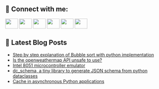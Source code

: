 ## 🔎 Connect with me:
[<img height="32" width="40" src="https://cdn.jsdelivr.net/npm/simple-icons@v5/icons/telegram.svg" />](https://t.me/bullbesh)
[<img height="32" width="40" src="https://cdn.jsdelivr.net/npm/simple-icons@v5/icons/vk.svg" />](https://vk.com/bullbesh)
[<img height="32" width="40" src="https://cdn.jsdelivr.net/npm/simple-icons@v5/icons/twitter.svg" />](https://twitter.com/bullbesh1)
[<img height="32" width="40" src="https://cdn.jsdelivr.net/npm/simple-icons@v5/icons/instagram.svg" />](https://www.instagram.com/bullbesh)
[<img height="32" width="40" src="https://cdn.jsdelivr.net/npm/simple-icons@v5/icons/reddit.svg" />](https://www.reddit.com/user/bullbesh)
[<img height="32" width="40" src="https://cdn.jsdelivr.net/npm/simple-icons@v5/icons/youtube.svg" />](https://www.youtube.com/channel/UCtfjRs6uzgq5mfm8S06WTcg)

## 📕 Latest Blog Posts
<!-- BLOG-POST-LIST:START -->
- [Step by step explanation of Bubble sort with python implementation](https://www.reddit.com/r/Python/comments/u90cgx/step_by_step_explanation_of_bubble_sort_with/)
- [Is the openweathermap API unsafe to use?](https://www.reddit.com/r/Python/comments/u8yn48/is_the_openweathermap_api_unsafe_to_use/)
- [Intel 8051 microcontroller emulator](https://www.reddit.com/r/Python/comments/u8xutf/intel_8051_microcontroller_emulator/)
- [dc_schema, a tiny library to generate JSON schema from python dataclasses](https://www.reddit.com/r/Python/comments/u8x9pw/dc_schema_a_tiny_library_to_generate_json_schema/)
- [Cache in asynchronous Python applications](https://www.reddit.com/r/Python/comments/u8v01p/cache_in_asynchronous_python_applications/)
<!-- BLOG-POST-LIST:END -->
